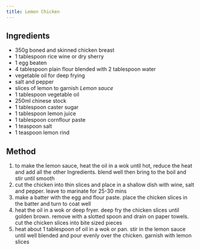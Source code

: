 ```yaml
---
title: Lemon Chicken
---
```


## Ingredients

-   350g boned and skinned chicken breast
-   1 tablespoon rice wine or dry sherry
-   1 egg beaten
-   4 tablespoon plain flour blended with 2 tablespoon water
-   vegetable oil for deep frying
-   salt and pepper
-   slices of lemon to garnish *Lemon sauce*
-   1 tablespoon vegetable oil
-   250ml chinese stock
-   1 tablespoon caster sugar
-   1 tablespoon lemon juice
-   1 tablespoon cornflour paste
-   1 teaspoon salt
-   1 teaspoon lemon rind

## Method

1.  to make the lemon sauce, heat the oil in a wok until hot, reduce the heat and add all the other Ingredients. blend well then bring to the boil and stir until smooth
2.  cut the chicken into thin slices and place in a shallow dish with wine, salt and pepper. leave to marinate for 25-30 mins
3.  make a batter with the egg and flour paste. place the chicken slices in the batter and turn to coat well
4.  heat the oil in a wok or deep fryer. deep fry the chicken slices until golden brown. remove with a slotted spoon and drain on paper towels. cut the chicken slices into bite sized pieces
5.  heat about 1 tablespoon of oil in a wok or pan. stir in the lemon sauce until well blended and pour evenly over the chicken. garnish with lemon slices
